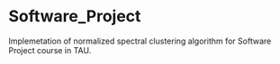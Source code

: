 # Software_Project
Implemetation of normalized spectral clustering algorithm for Software Project course in TAU.
